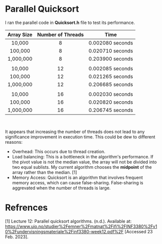 # Parallel Quicksort

 I ran the parallel code in **Quicksort.h** file to test its performance. 
 
 
| Array Size | Number of Threads | Time |
|:-: |:-:|:-:|
| 10,000 | 8 | 0.002080 seconds |
| 100,000 | 8 | 0.020710 seconds |
| 1,000,000| 8 | 0.203900 seconds |
|  | |  |  |
 | 10,000 | 12 | 0.002085 seconds |
| 100,000 | 12 | 0.021265 seconds |
| 1,000,000 | 12 | 0.206685 seconds |
|  |  | |  |  |
| 10,000 | 16 | 0.002030 seconds |
| 100,000 | 16 | 0.020820 seconds |
| 1,000,000 | 16 | 0.206745 seconds |

</br>

 It appears that increasing the number of threads does not lead to any significance improvement in execution time. This could be dew to different reasons:
 * Overhead: This occurs due to thread creation.
 * Load balancing: This is a bottleneck in the algorithm's performance. If the pivot value is not the median value, the array will not be divided into two equal sublists. My current algorithm chooses the **midpoint** of the array rather than the median. [1]
 * Memory Access: Quicksort is an algorithm that involves frequent memory access, which can cause false-sharing. False-sharing is aggrevated when the number of threads is large. 
 
 
 # Refrences
 [1] Lecture 12: Parallel quicksort algorithms. (n.d.). Available at: https://www.uio.no/studier%2Femner%2Fmatnat%2Fifi%2FINF3380%2Fv10%2Fundervisningsmateriale%2Finf3380-week12.pdf%2F [Accessed 23 Feb. 2023].

‌

